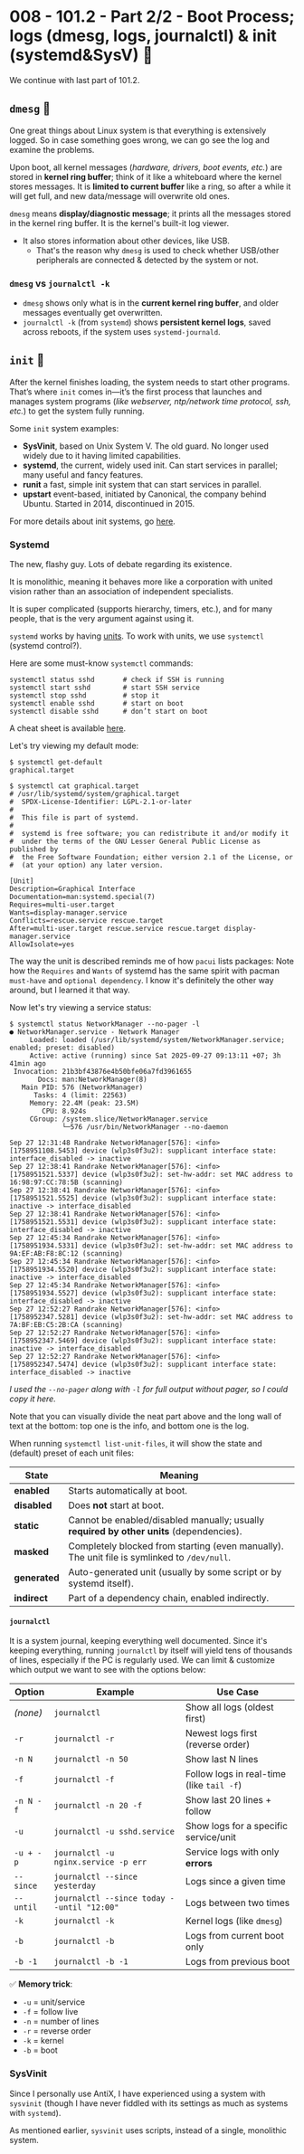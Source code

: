 # 008 - 101.2 - Part 2/2 - Boot Process; logs (dmesg, logs, journalctl) & init (systemd&SysV) 📝
We continue with last part of 101.2.

## `dmesg` 📜
One great things about Linux system is that everything is extensively logged. So in case something goes wrong, we can go see the log and examine the problems.

Upon boot, all kernel messages (*hardware, drivers, boot events, etc.*) are stored in **kernel ring buffer**; think of it like a whiteboard where the kernel stores messages. It is **limited to current buffer** like a ring, so after a while it will get full, and new data/message will overwrite old ones.  

`dmesg` means **display/diagnostic message**; it prints all the messages stored in the kernel ring buffer. It is the kernel's built-it log viewer.
- It also stores information about other devices, like USB. 
	- That's the reason why `dmesg` is used to check whether USB/other peripherals are connected & detected by the system or not.

### `dmesg` vs `journalctl -k`
- `dmesg` shows only what is in the **current kernel ring buffer**, and older messages eventually get overwritten.
- `journalctl -k` (from `systemd`) shows **persistent kernel logs**, saved across reboots, if the system uses `systemd-journald`.

## `init` 🌄
After the kernel finishes loading, the system needs to start other programs. That’s where `init` comes in—it’s the first process that launches and manages system programs (*like webserver, ntp/network time protocol, ssh, etc.*) to get the system fully running. 

Some `init` system examples:
- **SysVinit**, based on Unix System V. The old guard. No longer used widely due to it having limited capabilities.
- **systemd**, the current, widely used init. Can start services in parallel; many useful and fancy features.
- **runit** a fast, simple init system that can start services in parallel. 
- **upstart** event-based, initiated by Canonical, the company behind Ubuntu. Started in 2014, discontinued in 2015. 

For more details about init systems, go [here](init-systems.md).

### Systemd
The new, flashy guy. Lots of debate regarding its existence. 

It is monolithic, meaning it behaves more like a corporation with united vision rather than an association of independent specialists.

It is super complicated (supports hierarchy, timers, etc.), and for many people, that is the very argument against using it.

`systemd` works by having [units](References/init-systems.md#systemd-units). To work with units, we use `systemctl` (systemd control?).

Here are some must-know `systemctl` commands:
```
systemctl status sshd       # check if SSH is running
systemctl start sshd        # start SSH service
systemctl stop sshd         # stop it
systemctl enable sshd       # start on boot
systemctl disable sshd      # don’t start on boot
```
A cheat sheet is available [here](init-systems.md#systemctl-cheatsheet).

Let's try viewing my default mode:
```
$ systemctl get-default
graphical.target

$ systemctl cat graphical.target
# /usr/lib/systemd/system/graphical.target
#  SPDX-License-Identifier: LGPL-2.1-or-later
#
#  This file is part of systemd.
#
#  systemd is free software; you can redistribute it and/or modify it
#  under the terms of the GNU Lesser General Public License as published by
#  the Free Software Foundation; either version 2.1 of the License, or
#  (at your option) any later version.

[Unit]
Description=Graphical Interface
Documentation=man:systemd.special(7)
Requires=multi-user.target
Wants=display-manager.service
Conflicts=rescue.service rescue.target
After=multi-user.target rescue.service rescue.target display-manager.service
AllowIsolate=yes

```
The way the unit is described reminds me of how `pacui` lists packages: Note how the `Requires` and `Wants` of systemd has the same spirit with pacman `must-have` and `optional dependency`. I know it's definitely the other way around, but I learned it that way.

Now let's try viewing a service status:
```
$ systemctl status NetworkManager --no-pager -l
● NetworkManager.service - Network Manager
     Loaded: loaded (/usr/lib/systemd/system/NetworkManager.service; enabled; preset: disabled)
     Active: active (running) since Sat 2025-09-27 09:13:11 +07; 3h 41min ago
 Invocation: 21b3bf43876e4b50bfe06a7fd3961655
       Docs: man:NetworkManager(8)
   Main PID: 576 (NetworkManager)
      Tasks: 4 (limit: 22563)
     Memory: 22.4M (peak: 23.5M)
        CPU: 8.924s
     CGroup: /system.slice/NetworkManager.service
             └─576 /usr/bin/NetworkManager --no-daemon

Sep 27 12:31:48 Randrake NetworkManager[576]: <info>  [1758951108.5453] device (wlp3s0f3u2): supplicant interface state: interface_disabled -> inactive
Sep 27 12:38:41 Randrake NetworkManager[576]: <info>  [1758951521.5337] device (wlp3s0f3u2): set-hw-addr: set MAC address to 16:98:97:CC:78:5B (scanning)
Sep 27 12:38:41 Randrake NetworkManager[576]: <info>  [1758951521.5525] device (wlp3s0f3u2): supplicant interface state: inactive -> interface_disabled
Sep 27 12:38:41 Randrake NetworkManager[576]: <info>  [1758951521.5531] device (wlp3s0f3u2): supplicant interface state: interface_disabled -> inactive
Sep 27 12:45:34 Randrake NetworkManager[576]: <info>  [1758951934.5331] device (wlp3s0f3u2): set-hw-addr: set MAC address to 9A:EF:AB:F8:8C:12 (scanning)
Sep 27 12:45:34 Randrake NetworkManager[576]: <info>  [1758951934.5520] device (wlp3s0f3u2): supplicant interface state: inactive -> interface_disabled
Sep 27 12:45:34 Randrake NetworkManager[576]: <info>  [1758951934.5527] device (wlp3s0f3u2): supplicant interface state: interface_disabled -> inactive
Sep 27 12:52:27 Randrake NetworkManager[576]: <info>  [1758952347.5281] device (wlp3s0f3u2): set-hw-addr: set MAC address to 7A:BF:EB:C5:2B:CA (scanning)
Sep 27 12:52:27 Randrake NetworkManager[576]: <info>  [1758952347.5469] device (wlp3s0f3u2): supplicant interface state: inactive -> interface_disabled
Sep 27 12:52:27 Randrake NetworkManager[576]: <info>  [1758952347.5474] device (wlp3s0f3u2): supplicant interface state: interface_disabled -> inactive
```
*I used the `--no-pager` along with `-l` for full output without pager, so I could copy it here.*

Note that you can visually divide the neat part above and the long wall of text at the bottom: top one is the info, and bottom one is the log.

When running `systemctl list-unit-files`, it will show the state and (default) preset of each unit files:

|**State**|**Meaning**|
|---|---|
|**enabled**|Starts automatically at boot.|
|**disabled**|Does **not** start at boot.|
|**static**|Cannot be enabled/disabled manually; usually **required by other units** (dependencies).|
|**masked**|Completely blocked from starting (even manually). The unit file is symlinked to `/dev/null`.|
|**generated**|Auto-generated unit (usually by some script or by systemd itself).|
|**indirect**|Part of a dependency chain, enabled indirectly.|

#### `journalctl`
It is a system journal, keeping everything well documented. Since it's keeping everything, running `journalctl` by itself will yield tens of thousands of lines, especially if the PC is regularly used. We can limit & customize which output we want to see with the options below:

|**Option**|**Example**|**Use Case**|
|---|---|---|
|_(none)_|`journalctl`|Show all logs (oldest first)|
|`-r`|`journalctl -r`|Newest logs first (reverse order)|
|`-n N`|`journalctl -n 50`|Show last N lines|
|`-f`|`journalctl -f`|Follow logs in real-time (like `tail -f`)|
|`-n N -f`|`journalctl -n 20 -f`|Show last 20 lines + follow|
|`-u`|`journalctl -u sshd.service`|Show logs for a specific service/unit|
|`-u + -p`|`journalctl -u nginx.service -p err`|Service logs with only **errors**|
|`--since`|`journalctl --since yesterday`|Logs since a given time|
|`--until`|`journalctl --since today --until "12:00"`|Logs between two times|
|`-k`|`journalctl -k`|Kernel logs (like `dmesg`)|
|`-b`|`journalctl -b`|Logs from current boot only|
|`-b -1`|`journalctl -b -1`|Logs from previous boot|

✅ **Memory trick**:

- `-u` = unit/service
- `-f` = follow live
- `-n` = number of lines
- `-r` = reverse order
- `-k` = kernel
- `-b` = boot

### SysVinit
Since I personally use AntiX, I have experienced using a system with `sysvinit` (though I have never fiddled with its settings as much as systems with `systemd`).

As mentioned earlier, `sysvinit` uses scripts, instead of a single, monolithic system. 
